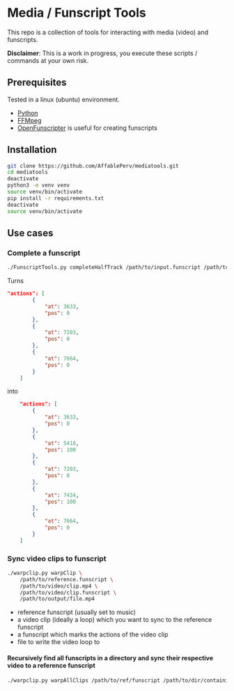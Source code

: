 # Media / Funscript Tools

This repo is a collection of tools for interacting with media (video) and funscripts.

**Disclaimer**: This is a work in progress, you execute these scripts / commands at your own risk.

## Prerequisites

Tested in a linux (ubuntu) environment.
* [Python](https://www.python.org/)
* [FFMpeg](https://ffmpeg.org/)
* [OpenFunscripter](https://github.com/OpenFunscripter/OFS) is useful for creating funscripts

## Installation

```bash
git clone https://github.com/AffablePerv/mediatools.git
cd mediatools
deactivate
python3 -m venv venv
source venv/bin/activate
pip install -r requirements.txt
deactivate
source venv/bin/activate
```

## Use cases

### Complete a funscript

```bash
./FunscriptTools.py completeHalfTrack /path/to/input.funscript /path/to/output.funscript
```

Turns

```json
"actions": [
        {
            "at": 3633,
            "pos": 0
        },
        {
            "at": 7203,
            "pos": 0
        },
        {
            "at": 7664,
            "pos": 0
        }
    ]
```

into

```json
    "actions": [
        {
            "at": 3633,
            "pos": 0
        },
        {
            "at": 5418,
            "pos": 100
        },
        {
            "at": 7203,
            "pos": 0
        },
        {
            "at": 7434,
            "pos": 100
        },
        {
            "at": 7664,
            "pos": 0
        }
    ]
```

### Sync video clips to funscript

```bash
./warpclip.py warpClip \
    /path/to/reference.funscript \
    /path/to/video/clip.mp4 \
    /path/to/video/clip.funscript \
    /path/to/output/file.mp4
```

* reference funscript (usually set to music)
* a video clip (ideally a loop) which you want to sync to the reference funscript
* a funscript which marks the actions of the video clip
* file to write the video loop to

#### Recursively find all funscripts in a directory and sync their respective video to a reference funscript

```bash
./warpclip.py warpAllClips /path/to/ref/funscript /path/to/dir/containing/clips /path/to/output/dir
```
